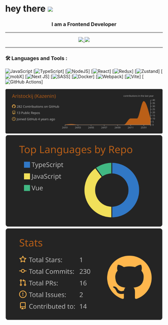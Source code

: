 <h1>
  hey there
  <img src="https://media.giphy.com/media/hvRJCLFzcasrR4ia7z/giphy.gif" width="30px"/>
</h1>

<h3 align="center">I am a Frontend Developer</h3>

---

<div id="badges" align="center">
  <a href="www.linkedin.com/in/dmitry-kazenin">
    <img src="https://img.shields.io/badge/Follow%20on%20LinkedIn-0077B5?style=for-the-badge&logo=linkedin&logoColor=white"/>  
  </a> 
  <a href="https://x.com/aristockij">
    <img src="https://img.shields.io/badge/Follow%20on%20X-000000?style=for-the-badge&logo=x&logoColor=white"/>
  </a>
</div>

---

### :hammer_and_wrench: Languages and Tools :


![JavaScript](https://img.shields.io/badge/JavaScript-F7DF1E?style=for-the-badge&logo=javascript&logoColor=black)
[![TypeScript](https://img.shields.io/badge/TypeSctipt-316192?style=for-the-badge&logo=typescript&logoColor=white)]
[![NodeJS](https://img.shields.io/badge/node.js-6DA55F?style=for-the-badge&logo=node.js&logoColor=white)]
[![React](https://img.shields.io/badge/react-%2320232a.svg?style=for-the-badge&logo=react&logoColor=%2361DAFB)]
[![Redux](https://img.shields.io/badge/redux-%23593d88.svg?style=for-the-badge&logo=redux&logoColor=white)]
[![Zustand](https://img.shields.io/badge/Zustand-000000?style=for-the-badge&logoColor=white)]
[![mobX](https://img.shields.io/badge/mobX-%23593288.svg?style=for-the-badge&logo=mobx&logoColor=white)]
[![Next JS](https://img.shields.io/badge/Next-black?style=for-the-badge&logo=next.js&logoColor=white)]
[![SASS](https://img.shields.io/badge/Sass-CC6699?style=for-the-badge&logo=sass&logoColor=white)]
[![Docker](https://img.shields.io/badge/Docker-316192?style=for-the-badge&logo=docker&logoColor=white)]
[![Webpack](https://img.shields.io/badge/webpack-%238DD6F9.svg?style=for-the-badge&logo=webpack&logoColor=black)]
[![Vite](https://img.shields.io/badge/vite-%23646CFF.svg?style=for-the-badge&logo=vite&logoColor=white)]
[![GitHub Actions](https://img.shields.io/badge/github%20actions-%ffffff.svg?style=for-the-badge&logo=githubactions&logoColor=#d06398)]




<p align="center">
  
[![](https://raw.githubusercontent.com/Aristockij/thickduck/master/profile-summary-card-output/darcula/0-profile-details.svg)](https://github.com/vn7n24fzkq/github-profile-summary-cards)
[![](https://raw.githubusercontent.com/Aristockij/thickduck/master/profile-summary-card-output/darcula/1-repos-per-language.svg)](https://github.com/vn7n24fzkq/github-profile-summary-cards)
[![](https://raw.githubusercontent.com/Aristockij/thickduck/master/profile-summary-card-output/darcula/3-stats.svg)](https://github.com/vn7n24fzkq/github-profile-summary-cards) 


</p>
